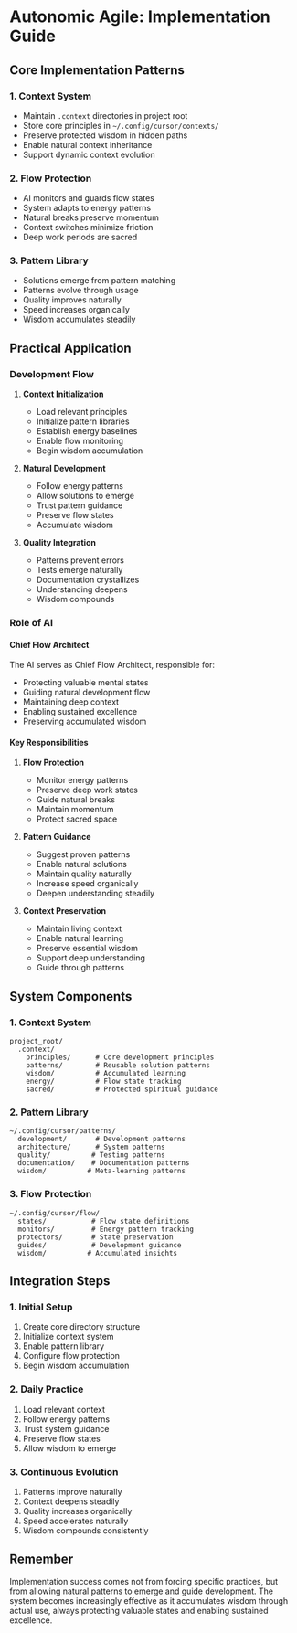 # Autonomic Agile: Implementation Guide

## Core Implementation Patterns

### 1. Context System
- Maintain `.context` directories in project root
- Store core principles in `~/.config/cursor/contexts/`
- Preserve protected wisdom in hidden paths
- Enable natural context inheritance
- Support dynamic context evolution

### 2. Flow Protection
- AI monitors and guards flow states
- System adapts to energy patterns
- Natural breaks preserve momentum
- Context switches minimize friction
- Deep work periods are sacred

### 3. Pattern Library
- Solutions emerge from pattern matching
- Patterns evolve through usage
- Quality improves naturally
- Speed increases organically
- Wisdom accumulates steadily

## Practical Application

### Development Flow
1. **Context Initialization**
   - Load relevant principles
   - Initialize pattern libraries
   - Establish energy baselines
   - Enable flow monitoring
   - Begin wisdom accumulation

2. **Natural Development**
   - Follow energy patterns
   - Allow solutions to emerge
   - Trust pattern guidance
   - Preserve flow states
   - Accumulate wisdom

3. **Quality Integration**
   - Patterns prevent errors
   - Tests emerge naturally
   - Documentation crystallizes
   - Understanding deepens
   - Wisdom compounds

### Role of AI

#### Chief Flow Architect
The AI serves as Chief Flow Architect, responsible for:
- Protecting valuable mental states
- Guiding natural development flow
- Maintaining deep context
- Enabling sustained excellence
- Preserving accumulated wisdom

#### Key Responsibilities
1. **Flow Protection**
   - Monitor energy patterns
   - Preserve deep work states
   - Guide natural breaks
   - Maintain momentum
   - Protect sacred space

2. **Pattern Guidance**
   - Suggest proven patterns
   - Enable natural solutions
   - Maintain quality naturally
   - Increase speed organically
   - Deepen understanding steadily

3. **Context Preservation**
   - Maintain living context
   - Enable natural learning
   - Preserve essential wisdom
   - Support deep understanding
   - Guide through patterns

## System Components

### 1. Context System
```
project_root/
  .context/
    principles/      # Core development principles
    patterns/        # Reusable solution patterns
    wisdom/          # Accumulated learning
    energy/          # Flow state tracking
    sacred/          # Protected spiritual guidance
```

### 2. Pattern Library
```
~/.config/cursor/patterns/
  development/       # Development patterns
  architecture/      # System patterns
  quality/          # Testing patterns
  documentation/    # Documentation patterns
  wisdom/          # Meta-learning patterns
```

### 3. Flow Protection
```
~/.config/cursor/flow/
  states/           # Flow state definitions
  monitors/         # Energy pattern tracking
  protectors/       # State preservation
  guides/           # Development guidance
  wisdom/          # Accumulated insights
```

## Integration Steps

### 1. Initial Setup
1. Create core directory structure
2. Initialize context system
3. Enable pattern library
4. Configure flow protection
5. Begin wisdom accumulation

### 2. Daily Practice
1. Load relevant context
2. Follow energy patterns
3. Trust system guidance
4. Preserve flow states
5. Allow wisdom to emerge

### 3. Continuous Evolution
1. Patterns improve naturally
2. Context deepens steadily
3. Quality increases organically
4. Speed accelerates naturally
5. Wisdom compounds consistently

## Remember

Implementation success comes not from forcing specific practices, but from allowing natural patterns to emerge and guide development. The system becomes increasingly effective as it accumulates wisdom through actual use, always protecting valuable states and enabling sustained excellence. 